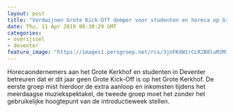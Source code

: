 ```yaml
---
layout: post
title: "Verdwijnen Grote Kick-Off domper voor studenten en horeca op Grote Kerkhof"
date: Thu, 11 Apr 2019 08:30:29 GMT
categories: 
- overijssel 
- deventer 
feature_image: "https://images1.persgroep.net/rcs/3jnFKXW1rCLR2B8luMJM1b0kAb8/diocontent/131077769/_fitwidth/400/?appId=21791a8992982cd8da851550a453bd7f&quality=0.7"
---
```


Horecaondernemers aan het Grote Kerkhof en studenten in Deventer betreuren dat er dit jaar geen Grote Kick-Off is op het Grote Kerkhof. De eerste groep mist hierdoor de extra aanloop en inkomsten tijdens het meerdaagse muziekspektakel, de tweede groep moet het zonder het gebruikelijke hoogtepunt van de introductieweek stellen.
